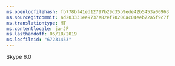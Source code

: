 ```yaml
---
ms.openlocfilehash: fb778bf41ed12797b29d35b9ede42b5453a06963
ms.sourcegitcommit: ad203331ee9737e82ef70206ac04eeb72a5f9c7f
ms.translationtype: MT
ms.contentlocale: ja-JP
ms.lasthandoff: 06/18/2019
ms.locfileid: "67231453"
---
```

Skype 6.0